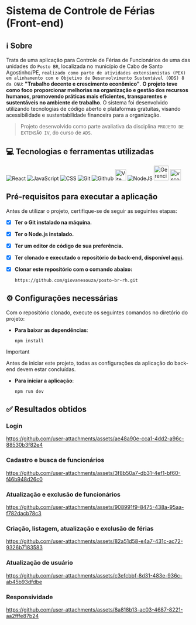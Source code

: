 # Sistema de Controle de Férias (Front-end)

## ℹ️ Sobre

Trata de uma aplicação para Controle de Férias de Funcionários de uma das unidades do `Posto BR`, localizada no município de Cabo de Santo Agostinho/PE, `realizado como parte de atividades extensionistas (PEX) em alinhamento com o Objetivo de Desenvolvimento Sustentável (ODS) 8 da ONU`: **"Trabalho decente e crescimento econômico"**. **O projeto teve como foco proporcionar melhorias na organização e gestão dos recursos humanos, promovendo práticas mais eficientes, transparentes e sustentáveis no ambiente de trabalho**.
O sistema foi desenvolvido utilizando tecnologias de código aberto e plataformas gratuitas, visando acessibilidade e sustentabilidade financeira para a organização.

> Projeto desenvolvido como parte avaliativa da disciplina `PROJETO DE EXTENSÃO IV`, do curso de `ADS`.


## 💻 Tecnologias e ferramentas utilizadas
![React](https://img.shields.io/badge/React-20232A?style=for-the-badge&logo=react&logoColor=61DAFB "Framework front-end")
![JavaScript](https://img.shields.io/badge/JavaScript-F7DF1E?style=for-the-badge&logo=javascript&logoColor=black "Linguagem de programação")
![CSS](https://img.shields.io/badge/CSS-239120?&style=for-the-badge&logo=css3&logoColor=white "Linguagem de estilização")
![Git](https://img.shields.io/badge/GIT-E44C30?style=for-the-badge&logo=git&logoColor=white "Versionamento de código")
![Github](https://img.shields.io/badge/GitHub-100000?style=for-the-badge&logo=github&logoColor=white "Versionamento de código")
<img src="https://logospng.org/download/vite-js/vite-js-256-logo.png"  width="30" alt="Vite" title="Servidor local" />
![NodeJS](https://img.shields.io/badge/Node.js-43853D?style=for-the-badge&logo=node.js&logoColor=white "Utilizado para subir a aplicação em servidor local e para baixar dependências")
<img src="https://cdn.jsdelivr.net/gh/devicons/devicon@latest/icons/npm/npm-original-wordmark.svg" width="40" alt="Gerenciador de dependências" title="Gerenciador de dependências" />
<img src="https://cdn.jsdelivr.net/gh/devicons/devicon@latest/icons/vscode/vscode-original.svg" alt='vscode' width="30" alt="IDE vs code" title="IDE vs code" />


## Pré-requisitos para executar a aplicação

Antes de utilizar o projeto, certifique-se de seguir as seguintes etapas:

- [x] **Ter o Git instalado na máquina.**
- [x] **Ter o Node.js instalado.**
- [x] **Ter um editor de código de sua preferência.**
- [x] **Ter clonado e executado o repositório do back-end, disponível [aqui](https://github.com/giovanesouza/posto-br-rh-backend).**
- [x] **Clonar este repositório com o comando abaixo:**

  ```shell
  https://github.com/giovanesouza/posto-br-rh.git
  ```

## ⚙️ Configurações necessárias

Com o repositório clonado, execute os seguintes comandos no diretório do projeto:

- **Para baixar as dependências**:

  ```shell
  npm install
  ```

>[!IMPORTANT]
>
> Antes de iniciar este projeto, todas as configurações da aplicação do back-end devem estar concluídas.

- **Para iniciar a aplicação**:

  ```shell
  npm run dev
  ```

## ✅ Resultados obtidos


### Login

https://github.com/user-attachments/assets/ae48a90e-cca1-4dd2-a96c-88530b3f82e4

### Cadastro e busca de funcionários

https://github.com/user-attachments/assets/3f8b50a7-db31-4ef1-bf60-f46b948d26c0

### Atualização e exclusão de funcionários

https://github.com/user-attachments/assets/908991f9-8475-438a-95aa-f782dacb78c3

### Criação, listagem, atualização e exclusão de férias

https://github.com/user-attachments/assets/82a51d58-e4a7-431c-ac72-9326b7183583

### Atualização de usuário

https://github.com/user-attachments/assets/c3efcbbf-8d31-483e-936c-ab45b93dfdbe

### Responsividade

https://github.com/user-attachments/assets/8a818b13-ac03-4687-8221-aa2fffe87b24


